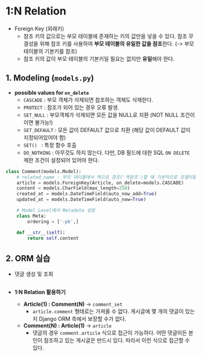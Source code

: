# 1:N Relation

* Foreign Key (외래키)
  * 참조 키의 값으로는 부모 테이블에 존재하는 키의 값만을 넣을 수 있다.
    참조 무결성을 위해 참조 키를 사용하여 **부모 테이블의 유일한 값을 참조**한다.
    (-> 부모 테이블의 기본키를 참조)
  * 참조 키의 값이 부모 테이블의 기본키일 필요는 없지만 **유일**해야 한다.

## 1. Modeling (`models.py`)

* **possible values for `on_delete`**
  * `CASCADE` : 부모 객체가 삭제되면 참조하는 객체도 삭제한다.
  * `PROTECT` : 참조가 되어 있는 경우 오류 발생.
  * `SET_NULL` : 부모객체가 삭제되면 모든 값을 NULL로 치환 (NOT NULL 조건이이면 불가능!)
  * `SET_DEFAULT` : 모든 값이 DEFAULT 값으로 치환 (해당 값이 DEFAULT 값이 지정되어있어야 함)
  * `SET() ` : 특정 함수 호출
  * `DO_NOTHING` : 아무것도 하지 않는다.  다만, DB 필드에 대한 SQL `ON DELETE` 제한 조건이 설정되어 있어야 한다.

```python
class Comment(models.Model):
    # related_name : 부모 테이블에서 역으로 참조('역참조')할 때 기본적으로 모델이름_set 형식으로 불러온다. related_name이라는 값을 설정해서 _set 명령어를 임의로 변경할 수 있다.
    article = models.ForeignKey(Article, on_delete=models.CASCADE)
    content = models.CharField(max_length=250)
    created_at = models.DateTimeField(auto_now_add=True)
    updated_at = models.DateTimeField(auto_now=True)

    # Model Level에서 Metadata 설정
    class Meta:
        ordering = ['-pk',]

    def __str__(self):
        return self.content
```

## 2. ORM 실습

* 댓글 생성 및 조회

  ```python
  
  ```

* **1:N Relation 활용하기**

  * **Article(1) : Comment(N)** -> `comment_set`
    * `article.comment` 형태로는 가져올 수 없다. 게시글에 몇 개의 댓글이 있는지 Django ORM 측에서 보장할 수가 없다. 
  * **Comment(N) : Article(1)** -> `article`
    * 댓글의 경우 `comment.article` 식으로 접근이 가능하다. 어떤 댓글이든 본인이 참조하고 있는 게시글은 반드시 있다. 따라서 이런 식으로 접근할 수 있다.























